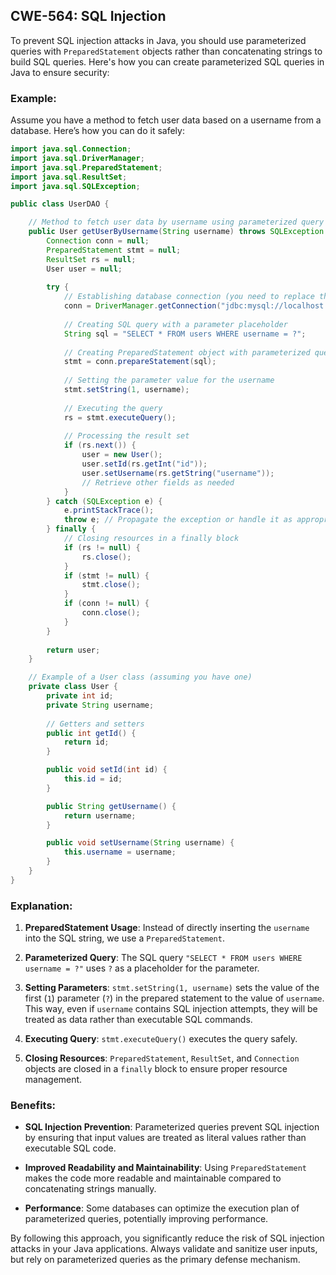 
## CWE-564: SQL Injection


To prevent SQL injection attacks in Java, you should use parameterized queries with `PreparedStatement` objects rather than concatenating strings to build SQL queries. Here's how you can create parameterized SQL queries in Java to ensure security:

### Example:

Assume you have a method to fetch user data based on a username from a database. Here’s how you can do it safely:

```java
import java.sql.Connection;
import java.sql.DriverManager;
import java.sql.PreparedStatement;
import java.sql.ResultSet;
import java.sql.SQLException;

public class UserDAO {

    // Method to fetch user data by username using parameterized query
    public User getUserByUsername(String username) throws SQLException {
        Connection conn = null;
        PreparedStatement stmt = null;
        ResultSet rs = null;
        User user = null;
        
        try {
            // Establishing database connection (you need to replace these with your DB details)
            conn = DriverManager.getConnection("jdbc:mysql://localhost:3306/mydatabase", "username", "password");
            
            // Creating SQL query with a parameter placeholder
            String sql = "SELECT * FROM users WHERE username = ?";
            
            // Creating PreparedStatement object with parameterized query
            stmt = conn.prepareStatement(sql);
            
            // Setting the parameter value for the username
            stmt.setString(1, username);
            
            // Executing the query
            rs = stmt.executeQuery();
            
            // Processing the result set
            if (rs.next()) {
                user = new User();
                user.setId(rs.getInt("id"));
                user.setUsername(rs.getString("username"));
                // Retrieve other fields as needed
            }
        } catch (SQLException e) {
            e.printStackTrace();
            throw e; // Propagate the exception or handle it as appropriate
        } finally {
            // Closing resources in a finally block
            if (rs != null) {
                rs.close();
            }
            if (stmt != null) {
                stmt.close();
            }
            if (conn != null) {
                conn.close();
            }
        }
        
        return user;
    }

    // Example of a User class (assuming you have one)
    private class User {
        private int id;
        private String username;
        
        // Getters and setters
        public int getId() {
            return id;
        }

        public void setId(int id) {
            this.id = id;
        }

        public String getUsername() {
            return username;
        }

        public void setUsername(String username) {
            this.username = username;
        }
    }
}
```

### Explanation:

1. **PreparedStatement Usage**: Instead of directly inserting the `username` into the SQL string, we use a `PreparedStatement`.
  
2. **Parameterized Query**: The SQL query `"SELECT * FROM users WHERE username = ?"` uses `?` as a placeholder for the parameter.

3. **Setting Parameters**: `stmt.setString(1, username)` sets the value of the first (`1`) parameter (`?`) in the prepared statement to the value of `username`. This way, even if `username` contains SQL injection attempts, they will be treated as data rather than executable SQL commands.

4. **Executing Query**: `stmt.executeQuery()` executes the query safely.

5. **Closing Resources**: `PreparedStatement`, `ResultSet`, and `Connection` objects are closed in a `finally` block to ensure proper resource management.

### Benefits:

- **SQL Injection Prevention**: Parameterized queries prevent SQL injection by ensuring that input values are treated as literal values rather than executable SQL code.
  
- **Improved Readability and Maintainability**: Using `PreparedStatement` makes the code more readable and maintainable compared to concatenating strings manually.

- **Performance**: Some databases can optimize the execution plan of parameterized queries, potentially improving performance.

By following this approach, you significantly reduce the risk of SQL injection attacks in your Java applications. Always validate and sanitize user inputs, but rely on parameterized queries as the primary defense mechanism.




